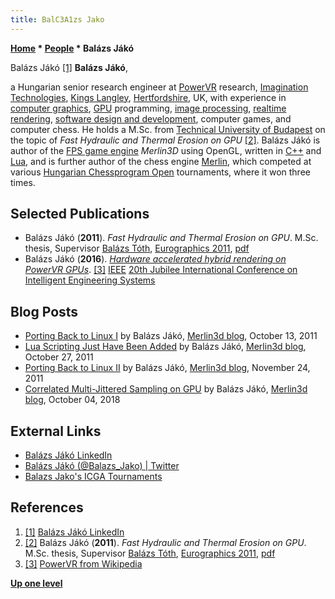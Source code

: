 ```yaml
---
title: BalC3A1zs Jako
---
```

**[Home](Home "Home") * [People](People "People") * Balázs Jákó**

[](https://uk.linkedin.com/in/bal%C3%A1zs-j%C3%A1k%C3%B3-54614333) Balázs Jákó <a id="cite-note-1" href="#cite-ref-1">[1]</a>
**Balázs Jákó**,

a Hungarian senior research engineer at [PowerVR](https://en.wikipedia.org/wiki/PowerVR) research, [Imagination Technologies](https://en.wikipedia.org/wiki/Imagination_Technologies), [Kings Langley](https://en.wikipedia.org/wiki/Kings_Langley), [Hertfordshire](https://en.wikipedia.org/wiki/Hertfordshire), UK,
with experience in [computer graphics](Graphics_Programming "Graphics Programming"), [GPU](GPU "GPU") programming, [image processing](https://en.wikipedia.org/wiki/Image_processing), [realtime rendering](https://en.wikipedia.org/wiki/Real-time_computer_graphics), [software design and development](https://en.wikipedia.org/wiki/Software_Design_and_Development), computer games, and computer chess.
He holds a M.Sc. from [Technical University of Budapest](https://en.wikipedia.org/wiki/Budapest_University_of_Technology_and_Economics) on the topic of *Fast Hydraulic and Thermal Erosion on GPU* <a id="cite-note-2" href="#cite-ref-2">[2]</a>.
Balázs Jákó is author of the [FPS game engine](https://en.wikipedia.org/wiki/First-person_shooter_engine) *Merlin3D* using OpenGL, written in [C++](Cpp "Cpp") and [Lua](<https://en.wikipedia.org/wiki/Lua_(programming_language)>),
and is further author of the chess engine [Merlin](</Merlin_(HU)> "Merlin (HU)"), which competed at various [Hungarian Chessprogram Open](Hungarian_Chessprogram_Open "Hungarian Chessprogram Open") tournaments, where it won three times.

## Selected Publications

- Balázs Jákó (**2011**). *Fast Hydraulic and Thermal Erosion on GPU*. M.Sc. thesis, Supervisor [Balázs Tóth](https://hu.linkedin.com/in/bal%C3%A1zs-t%C3%B3th-1b151329), [Eurographics 2011](http://eg2011.bangor.ac.uk/), [pdf](http://old.cescg.org/CESCG-2011/papers/TUBudapest-Jako-Balazs.pdf)
- Balázs Jákó (**2016**). *[Hardware accelerated hybrid rendering on PowerVR GPUs](https://www.semanticscholar.org/paper/Hardware-accelerated-hybrid-rendering-on-PowerVR-J%C3%A1k%C3%B3/d9d7f5784263c5abdcd6c1bf93267e334468b9b2)*. <a id="cite-note-3" href="#cite-ref-3">[3]</a> [IEEE](IEEE "IEEE") [20th Jubilee International Conference on Intelligent Engineering Systems](https://ieeexplore.ieee.org/xpl/conhome/7547434/proceeding)

## Blog Posts

- [Porting Back to Linux I](https://merlin3d.wordpress.com/2011/10/13/porting-back-to-linux-i/) by Balázs Jákó, [Merlin3d blog](https://merlin3d.wordpress.com/), October 13, 2011
- [Lua Scripting Just Have Been Added](https://merlin3d.wordpress.com/2011/10/27/lua-scripting-just-have-been-added/) by Balázs Jákó, [Merlin3d blog](https://merlin3d.wordpress.com/), October 27, 2011
- [Porting Back to Linux II](https://merlin3d.wordpress.com/2011/11/24/porting-back-to-linux-ii/) by Balázs Jákó, [Merlin3d blog](https://merlin3d.wordpress.com/), November 24, 2011
- [Correlated Multi-Jittered Sampling on GPU](https://merlin3d.wordpress.com/2018/10/04/correlated-multi-jittered-sampling-on-gpu/) by Balázs Jákó, [Merlin3d blog](https://merlin3d.wordpress.com/), October 04, 2018

## External Links

- [Balázs Jákó LinkedIn](https://uk.linkedin.com/in/bal%C3%A1zs-j%C3%A1k%C3%B3-54614333)
- [Balázs Jákó (@Balazs_Jako) | Twitter](https://twitter.com/balazs_jako)
- [Balazs Jako's ICGA Tournaments](https://www.game-ai-forum.org/icga-tournaments/person.php?id=816)

## References

1. <a id="cite-ref-1" href="#cite-note-1">[1]</a> [Balázs Jákó LinkedIn](https://uk.linkedin.com/in/bal%C3%A1zs-j%C3%A1k%C3%B3-54614333)
1. <a id="cite-ref-2" href="#cite-note-2">[2]</a> Balázs Jákó (**2011**). *Fast Hydraulic and Thermal Erosion on GPU*. M.Sc. thesis, Supervisor [Balázs Tóth](https://hu.linkedin.com/in/bal%C3%A1zs-t%C3%B3th-1b151329), [Eurographics 2011](http://eg2011.bangor.ac.uk/), [pdf](http://old.cescg.org/CESCG-2011/papers/TUBudapest-Jako-Balazs.pdf)
1. <a id="cite-ref-3" href="#cite-note-3">[3]</a> [PowerVR from Wikipedia](https://en.wikipedia.org/wiki/PowerVR)

**[Up one level](People "People")**

